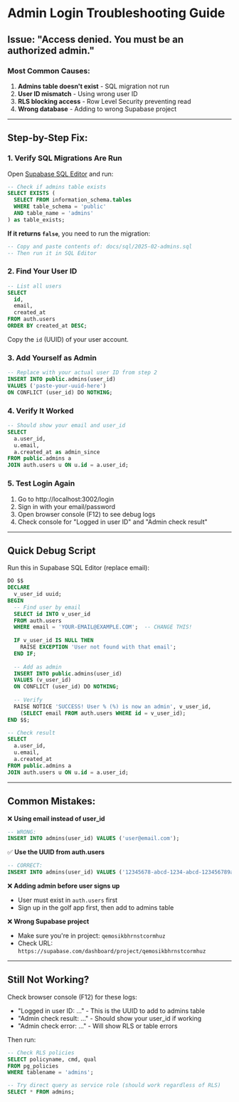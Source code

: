 # Admin Login Troubleshooting Guide

## Issue: "Access denied. You must be an authorized admin."

### Most Common Causes:

1. **Admins table doesn't exist** - SQL migration not run
2. **User ID mismatch** - Using wrong user ID
3. **RLS blocking access** - Row Level Security preventing read
4. **Wrong database** - Adding to wrong Supabase project

---

## Step-by-Step Fix:

### 1. Verify SQL Migrations Are Run

Open [Supabase SQL Editor](https://supabase.com/dashboard/project/qemosikbhrnstcormhuz/sql/new) and run:

```sql
-- Check if admins table exists
SELECT EXISTS (
  SELECT FROM information_schema.tables 
  WHERE table_schema = 'public' 
  AND table_name = 'admins'
) as table_exists;
```

**If it returns `false`**, you need to run the migration:

```sql
-- Copy and paste contents of: docs/sql/2025-02-admins.sql
-- Then run it in SQL Editor
```

### 2. Find Your User ID

```sql
-- List all users
SELECT 
  id,
  email,
  created_at
FROM auth.users
ORDER BY created_at DESC;
```

Copy the `id` (UUID) of your user account.

### 3. Add Yourself as Admin

```sql
-- Replace with your actual user ID from step 2
INSERT INTO public.admins(user_id) 
VALUES ('paste-your-uuid-here')
ON CONFLICT (user_id) DO NOTHING;
```

### 4. Verify It Worked

```sql
-- Should show your email and user_id
SELECT 
  a.user_id,
  u.email,
  a.created_at as admin_since
FROM public.admins a
JOIN auth.users u ON u.id = a.user_id;
```

### 5. Test Login Again

1. Go to http://localhost:3002/login
2. Sign in with your email/password
3. Open browser console (F12) to see debug logs
4. Check console for "Logged in user ID" and "Admin check result"

---

## Quick Debug Script

Run this in Supabase SQL Editor (replace email):

```sql
DO $$
DECLARE
  v_user_id uuid;
BEGIN
  -- Find user by email
  SELECT id INTO v_user_id
  FROM auth.users
  WHERE email = 'YOUR-EMAIL@EXAMPLE.COM';  -- CHANGE THIS!
  
  IF v_user_id IS NULL THEN
    RAISE EXCEPTION 'User not found with that email';
  END IF;
  
  -- Add as admin
  INSERT INTO public.admins(user_id)
  VALUES (v_user_id)
  ON CONFLICT (user_id) DO NOTHING;
  
  -- Verify
  RAISE NOTICE 'SUCCESS! User % (%) is now an admin', v_user_id, 
    (SELECT email FROM auth.users WHERE id = v_user_id);
END $$;

-- Check result
SELECT 
  a.user_id,
  u.email,
  a.created_at
FROM public.admins a
JOIN auth.users u ON u.id = a.user_id;
```

---

## Common Mistakes:

❌ **Using email instead of user_id**
```sql
-- WRONG:
INSERT INTO admins(user_id) VALUES ('user@email.com');
```

✅ **Use the UUID from auth.users**
```sql
-- CORRECT:
INSERT INTO admins(user_id) VALUES ('12345678-abcd-1234-abcd-123456789abc');
```

❌ **Adding admin before user signs up**
- User must exist in `auth.users` first
- Sign up in the golf app first, then add to admins table

❌ **Wrong Supabase project**
- Make sure you're in project: `qemosikbhrnstcormhuz`
- Check URL: `https://supabase.com/dashboard/project/qemosikbhrnstcormhuz`

---

## Still Not Working?

Check browser console (F12) for these logs:
- "Logged in user ID: ..." - This is the UUID to add to admins table
- "Admin check result: ..." - Should show your user_id if working
- "Admin check error: ..." - Will show RLS or table errors

Then run:
```sql
-- Check RLS policies
SELECT policyname, cmd, qual 
FROM pg_policies 
WHERE tablename = 'admins';

-- Try direct query as service role (should work regardless of RLS)
SELECT * FROM admins;
```
